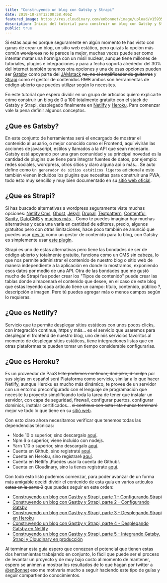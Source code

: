 ```yaml
---
title: "Construyendo un blog con Gatsby y Strapi"
date: 2019-10-24T12:00:58.406Z
featured_image: https://res.cloudinary.com/enbonnet/image/upload/v1593531991/jysxqbqpsaceys0mak0v.jpg
description: Inicio del tutorial para construir un blog con Gatsby y Strapi, parte 0. Las definiciones de lo que puedes esperar de esta guía y los requisitos técnicos que necesitas par acompletarla
public: true
---
```

Si estas aquí es porque seguramente en algún momento te has visto con ganas de crear un blog, un sitio web estático, pero quizás la opción más común ~~wordpress~~ no te parece la mejor, muchas veces puede ser como intentar matar una hormiga con un misil nuclear, aunque tiene millones de tutoriales, plugins e integraciones y para a fecha soporta alrededor del 30% del internet también tenemos otra opciones y una de esas opciones pueden ser [Gatsby](https://www.gatsbyjs.org) como parte del [JAMstack](https://jamstack.wtf/#what-is-jamstack) ~~no, no el amplificador de guitarras~~ y [Strapi](https://strapi.io/) como el gestor de contenidos ~~CMS~~ ambos son herramientas de código abierto que puedes utilizar según lo necesites.
 
En este tutorial que espero dividir en un grupo de artículos quiero explicarte cómo construir un blog de 0 a 100 totalmente gratuito con el stack de Gatsby y Strapi, desplegado finalmente en [Netlify](https://www.netlify.com/) y [Heroku](http://heroku.com). Para comenzar vale la pena definir algunos conceptos.
 
## ¿Que es Gatsby?
 
En este conjunto de herramientas será el encargado de mostrar el contenido al usuario, o mejor conocido como el Frontend, aquí vivirán las acciones de javascript, estilos y llamados a la API que sean necesario. Gatsby está apoyando por una gran comunidad y su principal novedad es la cantidad de plugins que tiene para integrar fuentes de datos, por ejemplo: redes sociales, wordpress, otros sitios y claro alguna api o más... Se auto define como `Un generador de sitios estáticos ligeros` adicional a esto también vienen incluidos los plugins que necesitas para construir una PWA, todo esto muy sencillo y muy bien documentado en su [sitió web oficial](https://www.gatsbyjs.org/docs/).
 
## ¿Que es Strapi?
 
Si has buscado alternativas a wordpress seguramente viste muchas opciones: [Netlify Cms](https://www.netlifycms.org/), [Ghost](https://ghost.org/), [Jekyll](https://jekyllrb.com/), [Drupal](https://www.drupal.org/), [Textpattern](https://textpattern.com/), [Contentful](https://www.contentful.com/), [Sanity](https://www.sanity.io/), [DatoCMS](https://www.datocms.com/) y [muchos más](https://www.gatsbyjs.org/docs/headless-cms/)... Como te puedes imaginar hay muchas alternativas y cada una varía en cantidad de editores, precio, algunos gratuitos pero con otras limitaciones, hace poco también se anunció que puedes usar [dev.to](https://dev.to) como un gestor de contenido para tu blog, con Gatsby es simplemente usar [este plugin](https://github.com/geocine/gatsby-source-dev).

Strapi es uno de estas alternativas pero tiene las bondades de ser de código abierto y totalmente gratuito, funciona como un CMS sin cabeza, lo que nos permite administrar el contenido de nuestro blog o sitio web de manera independiente a la aplicación en donde lo mostramos, exponiendo esos datos por medio de una API. Otra de las bondades que me gustó mucho de Strapi fue poder crear los "Tipos de contenido" puede crear las tablas donde almacenará el contenido que desee, en el caso de este blog que estas leyendo cada artículo tiene un campo: título, contenido, público ?, descripción e imagen. Pero tú puedes agregar más o menos campos según lo requieras.
 
## ¿Que es Netlify?
 
Servicio que te permite desplegar sitios estáticos con unos pocos clicks, con integración continua, https y más... es el servicio que usaremos para desplegar el frontend de nuestro blog, uno de mis servicios favoritos al momento de desplegar sitios estáticos, tiene integraciones listas que en otras plataformas te pueden tomar un tiempo considerable configurarlas.
 
## ¿Que es Heroku?
 
Es un proveedor de PaaS ~~listo podemos continuar, dad joke, disculpa~~ por sus siglas en español será Plataforma como servicio, similar a lo que hacer Netlify, aunque Heroku es mucho más dinámico, te provee de un servidor con un entorno preconfigurado con el lenguaje de programación que necesite tu proyecto simplificando toda la tarea de tener que instalar un servidor, con capa de seguridad, firewall, configurar puertos, configurar dominios, instalar certificados... ~~si continuo con esta lista nunca terminaré~~ mejor ve todo lo que tiene en su [sitió web](http://heroku.com).
 
Con esto claro ahora necesitamos verificar que tenemos todas las dependencias técnicas:


- Node 10 o superior, sino descargalo [aquí](https://nodejs.org/es/download/).
- Npm 6 o superior, viene incluido con nodejs.
- Yarn 1.10 o superior, sino descargalo [aquí](https://yarnpkg.com/lang/en/docs/install/).
- Cuenta en Github, sino registraté [aquí](https://github.com/join?source=header-home).
- Cuenta en Heroku, sino registraré [aquí](https://signup.heroku.com/).
- Cuenta en Netlify ¡Puedes usar la cuenta de Github!.
- Cuenta en Cloudinary, sino la tienes registrate [aquí](https://cloudinary.com/users/register/free).

Con todo esto listo podemos comenzar, para poder avanzar de un forma más amigable decidi dividir el contenido de esta guía en varios articulos ~~estas en la parte 0~~ que puedes seguir en este orden:

- [Construyendo un blog con Gastby y Strapi, parte 1 - Configurando Strapi](https://enbonnet.me/article/39/construyendo-un-blog-con-gastby-y-strapi-parte-1-configurando-strapi)
- [Construyendo un blog con Gastby y Strapi, parte 2 - Configurando Gatsby](https://enbonnet.me/article/40/construyendo-un-blog-con-gastby-y-strapi-parte-2-configurando-gatsby)
- [Construyendo un blog con Gastby y Strapi, parte 3 - Desplegando Strapi en Heroku](https://enbonnet.me/article/41/construyendo-un-blog-con-gastby-y-strapi-parte-3-desplegando-strapi-en-heroku)
- [Construyendo un blog con Gastby y Strapi, parte 4 - Desplegando Gatsby en Netlify](https://enbonnet.me/article/42/construyendo-un-blog-con-gastby-y-strapi-parte-4-desplegando-gatsby-en-netlify)
- [Construyendo un blog con Gastby y Strapi, parte 5 - Integrando Gatsby, Strapi y Cloudinary en producción](https://enbonnet.me/article/43/construyendo-un-blog-con-gastby-y-strapi-parte-5-integrando-gatsby-strapi-y-cloudinary-en-produccion)
 
Al terminar esta guía espero que conozcan el potencial que tienen estas dos herramientas trabajando en conjunto, lo fácil que puede ser el proceso de levantar un proyecto y de muy bajo costo al momento de mantener, espero se animen a mostrar los resultados de lo que hagan por twitter a [@enBonnet](https://twitter.com/enbonnet) eso me motivaría mucho a seguir haciendo este tipo de guías y seguir compartiendo conocimientos.
